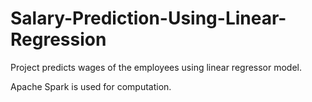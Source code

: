 # Salary-Prediction-Using-Linear-Regression

Project predicts wages of the employees using linear regressor model. 

Apache Spark is used for computation.

